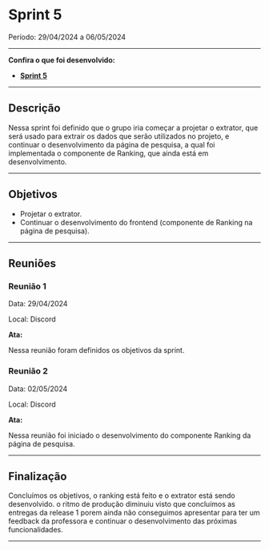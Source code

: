 # Sprint 5

Período:  29/04/2024 a 06/05/2024

---

**Confira o que foi desenvolvido:**

- **[Sprint 5](https://github.com/unb-mds/2024-1-EducaMinas-frontend/milestone/6?closed=1)**

---

## Descrição

Nessa sprint foi definido que o grupo iria começar a projetar o extrator, que será usado para extrair os dados que serão utilizados no projeto, e continuar o desenvolvimento da página de pesquisa, a qual foi implementada o componente de Ranking, que ainda está em desenvolvimento.

---

## Objetivos

- Projetar o extrator.
- Continuar o desenvolvimento do frontend (componente de Ranking na página de pesquisa).

---

## Reuniões

### Reunião 1

Data: 29/04/2024

Local: Discord

**Ata:**

Nessa reunião foram definidos os objetivos da sprint.

### Reunião 2

Data: 02/05/2024

Local: Discord

**Ata:**

Nessa reunião foi iniciado o desenvolvimento do componente Ranking da página de pesquisa.


---

## Finalização

Concluímos os objetivos, o ranking está feito e o extrator está sendo desenvolvido. o ritmo de produção diminuiu visto que concluímos as entregas da release 1 porem ainda não conseguimos apresentar para ter um feedback da professora e continuar o desenvolvimento das próximas funcionalidades.

---